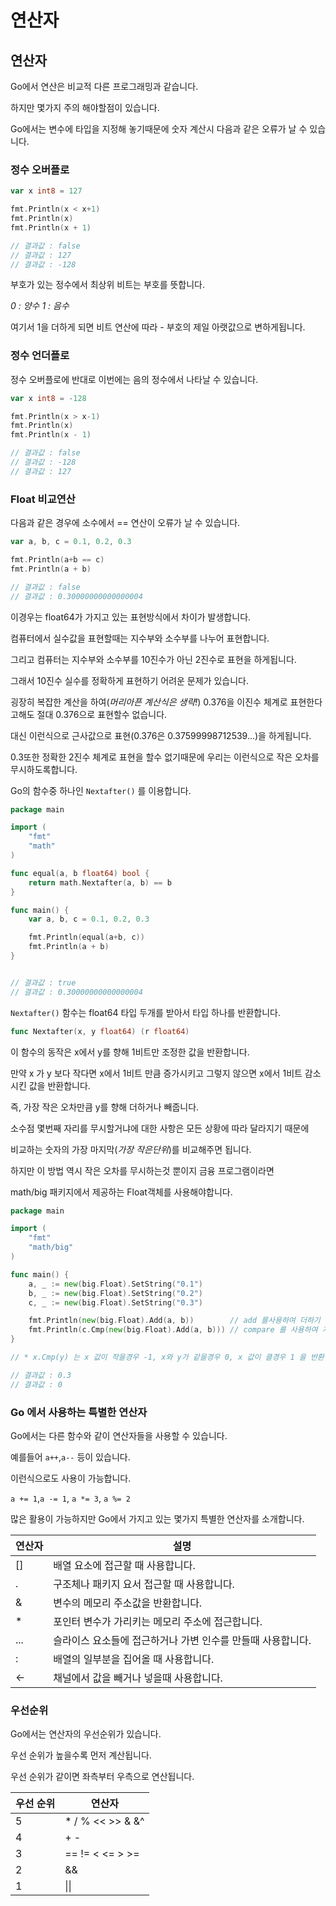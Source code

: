 # 연산자





## 연산자

Go에서 연산은 비교적 다른 프로그래밍과 같습니다.

하지만 몇가지 주의 해야할점이 있습니다.

Go에서는 변수에 타입을 지정해 놓기때문에 숫자 계산시 다음과 같은 오류가 날 수 있습니다.

### 정수 오버플로

```go
var x int8 = 127

fmt.Println(x < x+1)
fmt.Println(x)
fmt.Println(x + 1)

// 결과값 : false
// 결과값 : 127
// 결과값 : -128
```

부호가 있는 정수에서 최상위 비트는 부호를 뜻합니다. 

*0 : 양수 1 : 음수*

여기서 1을 더하게 되면 비트 연산에 따라 - 부호의 제일 아랫값으로 변하게됩니다.



### 정수 언더플로

정수 오버플로에 반대로 이번에는 음의 정수에서 나타날 수 있습니다.

```go
var x int8 = -128

fmt.Println(x > x-1)
fmt.Println(x)
fmt.Println(x - 1)

// 결과값 : false
// 결과값 : -128
// 결과값 : 127
```



### Float 비교연산

다음과 같은 경우에 소수에서 == 연산이 오류가 날 수 있습니다.

```go
var a, b, c = 0.1, 0.2, 0.3

fmt.Println(a+b == c)
fmt.Println(a + b)

// 결과값 : false
// 결과값 : 0.30000000000000004
```

이경우는 float64가 가지고 있는 표현방식에서 차이가 발생합니다.

컴퓨터에서 실수값을 표현할때는 지수부와 소수부를 나누어 표현합니다.

그리고 컴퓨터는 지수부와 소수부를 10진수가 아닌 2진수로 표현을 하게됩니다.

그래서 10진수 실수를 정확하게 표현하기 어려운 문제가 있습니다.

굉장히 복잡한 계산을 하여(*머리아픈 계산식은 생략!*) 0.376을 이진수 체계로 표현한다고해도 절대 0.376으로 표현할수 없습니다.

대신 이런식으로 근사값으로 표현(0.376은 0.37599998712539...)을 하게됩니다. 

0.3또한 정확한 2진수 체계로 표현을 할수 없기때문에 우리는 이런식으로 작은 오차를 무시하도록합니다.

Go의 함수중 하나인 `Nextafter()` 를 이용합니다.

```go
package main

import (
	"fmt"
	"math"
)

func equal(a, b float64) bool {
	return math.Nextafter(a, b) == b
}

func main() {
	var a, b, c = 0.1, 0.2, 0.3

	fmt.Println(equal(a+b, c))
	fmt.Println(a + b)
}


// 결과값 : true
// 결과값 : 0.30000000000000004

```

`Nextafter()` 함수는 float64 타입 두개를 받아서 타입 하나를 반환합니다.

```go
func Nextafter(x, y float64) (r float64)
```

이 함수의 동작은 x에서 y를 향해 1비트만 조정한 값을 반환합니다.

만약 x 가 y 보다 작다면 x에서 1비트 만큼 증가시키고 그렇지 않으면 x에서 1비트 감소시킨 값을 반환합니다.

즉, 가장 작은 오차만큼 y를 향해 더하거나 빼줍니다.

소수점 몇번째 자리를 무시할거냐에 대한 사항은 모든 상황에 따라 달라지기 때문에

비교하는 숫자의 가장 마지막(*가장 작은단위*)를 비교해주면 됩니다.



하지만 이 방법 역시 작은 오차를 무시하는것 뿐이지 금융 프로그램이라면 

math/big 패키지에서 제공하는 Float객체를 사용해야합니다.

```go
package main

import (
	"fmt"
	"math/big"
)

func main() {
	a, _ := new(big.Float).SetString("0.1")
	b, _ := new(big.Float).SetString("0.2")
	c, _ := new(big.Float).SetString("0.3")

	fmt.Println(new(big.Float).Add(a, b))        // add 를사용하여 더하기
	fmt.Println(c.Cmp(new(big.Float).Add(a, b))) // compare 를 사용하여 계산
}

// * x.Cmp(y) 는 x 값이 작을경우 -1, x와 y가 같을경우 0, x 값이 클경우 1 을 반환합니다.

// 결과값 : 0.3
// 결과값 : 0

```



### Go 에서 사용하는 특별한 연산자

Go에서는 다른 함수와 같이 연산자들을 사용할 수 있습니다.

예를들어 `a++`,`a--` 등이 있습니다.

이런식으로도 사용이 가능합니다.

`a += 1`,`a -= 1`, `a *= 3`, `a %= 2`

많은 활용이 가능하지만 Go에서 가지고 있는 몇가지 특별한 연산자를 소개합니다.

| 연산자 | 설명                                                        |
| ------ | ----------------------------------------------------------- |
| []     | 배열 요소에 접근할 때 사용합니다.                           |
| .      | 구조체나 패키지 요서 접근할 때 사용합니다.                  |
| &      | 변수의 메모리 주소값을 반환합니다.                          |
| *      | 포인터 변수가 가리키는 메모리 주소에 접근합니다.            |
| ...    | 슬라이스 요소들에 접근하거나 가변 인수를 만들때 사용합니다. |
| :      | 배열의 일부분을 집어올 때 사용합니다.                       |
| <-     | 채널에서 값을 빼거나 넣을때 사용합니다.                     |



### 우선순위

Go에서는 연산자의 우선순위가 있습니다.

우선 순위가 높을수록 먼저 계산됩니다.

우선 순위가 같이면 좌측부터 우측으로 연산됩니다.

| 우선 순위 | 연산자                 |
| --------- | ---------------------- |
| 5         | *  /  %  <<  >>  &  &^ |
| 4         | +  -                   |
| 3         | ==  !=  <  <=  >  >=   |
| 2         | &&                     |
| 1         | \|\|                   |
